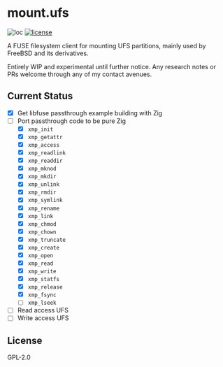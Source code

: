 # mount.ufs
![loc](https://sloc.xyz/github/nektro/mount.ufs)
[![license](https://img.shields.io/github/license/nektro/mount.ufs.svg)](https://github.com/nektro/mount.ufs/blob/master/LICENSE)

A FUSE filesystem client for mounting UFS partitions, mainly used by FreeBSD and its derivatives.

Entirely WIP and experimental until further notice. Any research notes or PRs welcome through any of my contact avenues.

## Current Status
- [x] Get libfuse passthrough example building with Zig
- [ ] Port passthrough code to be pure Zig
    - [x] `xmp_init`
    - [x] `xmp_getattr`
    - [x] `xmp_access`
    - [x] `xmp_readlink`
    - [x] `xmp_readdir`
    - [x] `xmp_mknod`
    - [x] `xmp_mkdir`
    - [x] `xmp_unlink`
    - [x] `xmp_rmdir`
    - [x] `xmp_symlink`
    - [x] `xmp_rename`
    - [x] `xmp_link`
    - [x] `xmp_chmod`
    - [x] `xmp_chown`
    - [x] `xmp_truncate`
    - [x] `xmp_create`
    - [x] `xmp_open`
    - [x] `xmp_read`
    - [x] `xmp_write`
    - [x] `xmp_statfs`
    - [x] `xmp_release`
    - [x] `xmp_fsync`
    - [ ] `xmp_lseek`
- [ ] Read access UFS
- [ ] Write access UFS

## License
GPL-2.0
